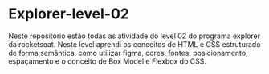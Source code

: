 # Explorer-level-02
Neste repositório estão todas as atividade do level 02 do programa explorer da rocketseat.
Neste level aprendi os conceitos de HTML e CSS estruturado de forma semântica, como utilizar figma, cores, fontes, posicionamento, espaçamento e o conceito de Box Model e Flexbox do CSS.
